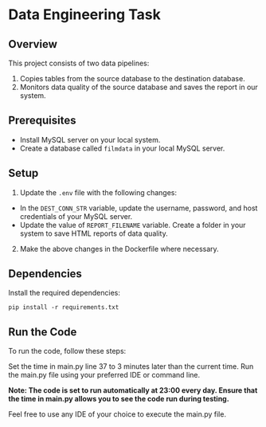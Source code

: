 
# Data Engineering Task

## Overview

This project consists of two data pipelines:

1. Copies tables from the source database to the destination database.
2. Monitors data quality of the source database and saves the report in our system.

## Prerequisites

- Install MySQL server on your local system.
- Create a database called `filmdata` in your local MySQL server.

## Setup

1. Update the `.env` file with the following changes:
- In the `DEST_CONN_STR` variable, update the username, password, and host credentials of your MySQL server.
- Update the value of `REPORT_FILENAME` variable. Create a folder in your system to save HTML reports of data quality.

2. Make the above changes in the Dockerfile where necessary.

## Dependencies

Install the required dependencies:

`pip install -r requirements.txt`


## Run the Code
To run the code, follow these steps:

Set the time in main.py line 37 to 3 minutes later than the current time.
Run the main.py file using your preferred IDE or command line.

**Note: The code is set to run automatically at 23:00 every day. Ensure that the time in main.py allows you to see the code run during testing.**

Feel free to use any IDE of your choice to execute the main.py file.
